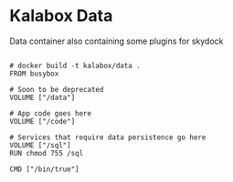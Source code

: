 Kalabox Data
===================

Data container also containing some plugins for skydock

```

# docker build -t kalabox/data .
FROM busybox

# Soon to be deprecated
VOLUME ["/data"]

# App code goes here
VOLUME ["/code"]

# Services that require data persistence go here
VOLUME ["/sql"]
RUN chmod 755 /sql

CMD ["/bin/true"]


```
